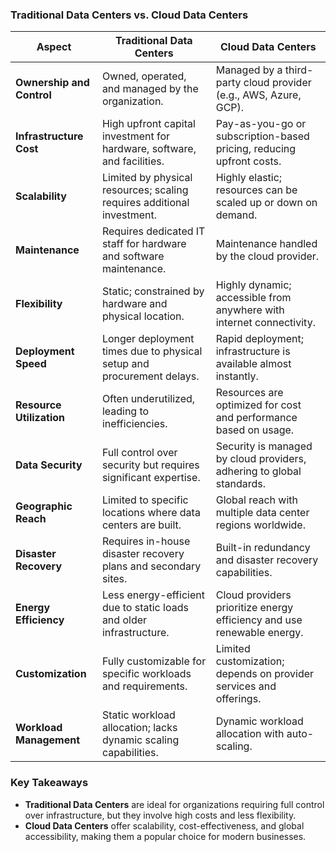 ### **Traditional Data Centers vs. Cloud Data Centers**

| **Aspect**                     | **Traditional Data Centers**                                          | **Cloud Data Centers**                                             |
|--------------------------------|------------------------------------------------------------------------|----------------------------------------------------------------------|
| **Ownership and Control**      | Owned, operated, and managed by the organization.                     | Managed by a third-party cloud provider (e.g., AWS, Azure, GCP).    |
| **Infrastructure Cost**        | High upfront capital investment for hardware, software, and facilities. | Pay-as-you-go or subscription-based pricing, reducing upfront costs.|
| **Scalability**                | Limited by physical resources; scaling requires additional investment. | Highly elastic; resources can be scaled up or down on demand.       |
| **Maintenance**                | Requires dedicated IT staff for hardware and software maintenance.    | Maintenance handled by the cloud provider.                         |
| **Flexibility**                | Static; constrained by hardware and physical location.                | Highly dynamic; accessible from anywhere with internet connectivity.|
| **Deployment Speed**           | Longer deployment times due to physical setup and procurement delays. | Rapid deployment; infrastructure is available almost instantly.     |
| **Resource Utilization**       | Often underutilized, leading to inefficiencies.                       | Resources are optimized for cost and performance based on usage.    |
| **Data Security**              | Full control over security but requires significant expertise.        | Security is managed by cloud providers, adhering to global standards.|
| **Geographic Reach**           | Limited to specific locations where data centers are built.           | Global reach with multiple data center regions worldwide.           |
| **Disaster Recovery**          | Requires in-house disaster recovery plans and secondary sites.        | Built-in redundancy and disaster recovery capabilities.             |
| **Energy Efficiency**          | Less energy-efficient due to static loads and older infrastructure.   | Cloud providers prioritize energy efficiency and use renewable energy.|
| **Customization**              | Fully customizable for specific workloads and requirements.           | Limited customization; depends on provider services and offerings.  |
| **Workload Management**        | Static workload allocation; lacks dynamic scaling capabilities.       | Dynamic workload allocation with auto-scaling.                     |

### **Key Takeaways**
- **Traditional Data Centers** are ideal for organizations requiring full control over infrastructure, but they involve high costs and less flexibility.
- **Cloud Data Centers** offer scalability, cost-effectiveness, and global accessibility, making them a popular choice for modern businesses.
